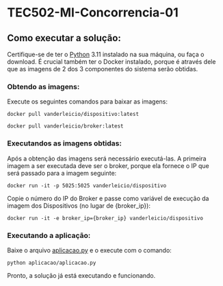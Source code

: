 # TEC502-MI-Concorrencia-01
 
## Como executar a solução:
Certifique-se de ter o [Python](https://www.python.org) 3.11 instalado na sua máquina, ou faça o download. É crucial também ter o Docker instalado, porque é através dele que as imagens de 2 dos 3 componentes do sistema serão obtidas.

### Obtendo as imagens:
Execute os seguintes comandos para baixar as imagens:
```
docker pull vanderleicio/dispositivo:latest
```
```
docker pull vanderleicio/broker:latest
```

### Executandos as imagens obtidas:
Após a obtenção das imagens será necessário executá-las. A primeira imagem a ser executada deve ser o broker, porque ela fornece o IP que será passado para a imagem seguinte:
```
docker run -it -p 5025:5025 vanderleicio/dispositivo
```
Copie o número do IP do Broker e passe como variável de execução da imagem dos Dispositivos (no lugar de {broker_ip}):
```
docker run -it -e broker_ip={broker_ip} vanderleicio/dispositivo
```

### Executando a aplicação:
Baixe o arquivo [aplicacao.py]([https://gist.github.com/usuario/linkParaInfoSobreContribuicoes](https://github.com/Vanderleicio/TEC502-MI-Concorrencia-01/blob/main/aplicacao/aplicacao.py)) e o execute com o comando:
```
python aplicacao/aplicacao.py
```
Pronto, a solução já está executando e funcionando.
